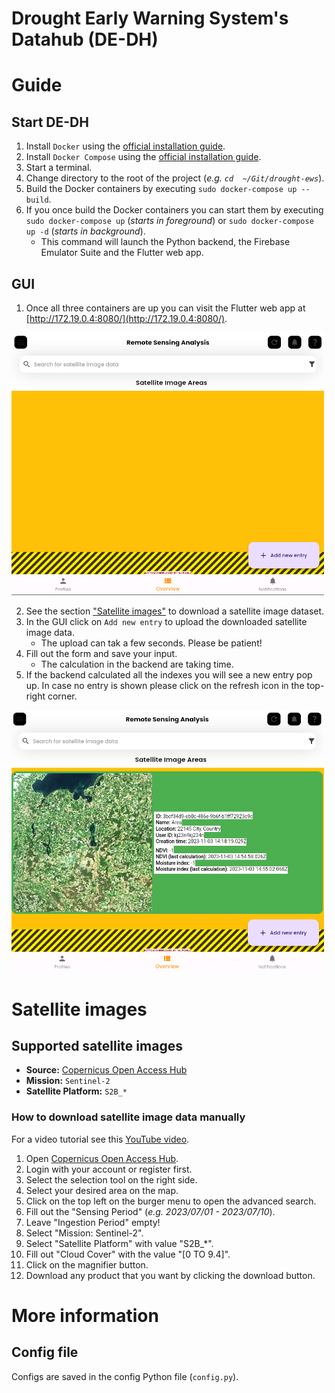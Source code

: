 # Drought Early Warning System's Datahub (DE-DH)

# Guide
## Start DE-DH
1. Install `Docker` using the [official installation guide](https://docs.docker.com/engine/install/).
2. Install `Docker Compose` using the [official installation guide](https://docs.docker.com/compose/install/).
3. Start a terminal.
4. Change directory to the root of the project (_e.g. `cd  ~/Git/drought-ews`_).
5. Build the Docker containers by executing `sudo docker-compose up --build`.
6. If you once build the Docker containers you can start them by executing `sudo docker-compose up` (_starts in foreground_) or `sudo docker-compose up -d` (_starts in background_).
   - This command will launch the Python backend, the Firebase Emulator Suite and the Flutter web app. 

## GUI
1. Once all three containers are up you can visit the Flutter web app at [http://172.19.0.4:8080/](http://172.19.0.4:8080/).

<img src="images/gui.png" alt="GUI" width="500"/>

2. See the section ["Satellite images"](#satellite-images) to download a satellite image dataset.
3. In the GUI click on `Add new entry` to upload the downloaded satellite image data.
   - The upload can tak a few seconds. Please be patient! 
4. Fill out the form and save your input.
   - The calculation in the backend are taking time. 
5. If the backend calculated all the indexes you will see a new entry pop up. In case no entry is shown please click on the refresh icon in the top-right corner.

<img src="images/entry.png" alt="Entry" width="500"/>


# Satellite images
## Supported satellite images
- **Source:** [Copernicus Open Access Hub](https://scihub.copernicus.eu/dhus/#/home)
- **Mission:** `Sentinel-2`
- **Satellite Platform:** `S2B_*`

### How to download satellite image data manually
For a video tutorial see this [YouTube video](https://www.youtube.com/watch?v=sMax7wkUrlI).
1. Open [Copernicus Open Access Hub](https://scihub.copernicus.eu/dhus/#/home).
2. Login with your account or register first.
3. Select the selection tool on the right side.
4. Select your desired area on the map.
5. Click on the top left on the burger menu to open the advanced search.
6. Fill out the "Sensing Period" (_e.g. 2023/07/01 - 2023/07/10_).
7. Leave "Ingestion Period" empty!
8. Select "Mission: Sentinel-2".
9. Select "Satellite Platform" with value "S2B_*".
10. Fill out "Cloud Cover" with the value "[0 TO 9.4]".
11. Click on the magnifier button.
12. Download any product that you want by clicking the download button.

# More information
## Config file
Configs are saved in the config Python file (`config.py`).